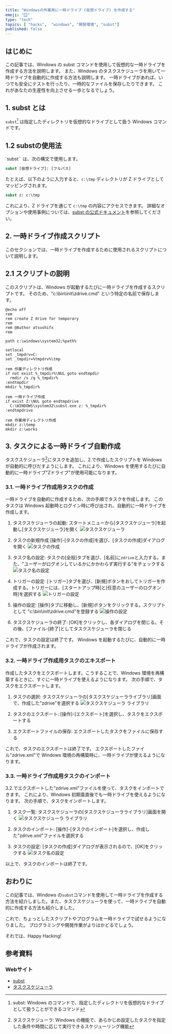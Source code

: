 ```yaml
---
title: "Windowsの作業用に一時ドライブ (仮想ドライブ) を作成する"
emoji: "🪟"
type: "tech"
topics: [ "hacks",  "windows", "開発環境", "subst"]
published: false
---
```


## はじめに

この記事では、Windows の subst コマンドを使用して仮想的な一時ドライブを作成する方法を説明します。
また、Windows のタスクスケジューラを用いて一時ドライブを自動的に作成する方法も説明します。
一時ドライブがあれば、いつでも安全にテストを行ったり、一時的なファイルを保存したりできます。
これがあなたの生産性を向上させる一歩となるでしょう。

## 1. subst とは

`subst`[^1] は指定したディレクトリを仮想的なドライブとして扱う Windows コマンドです。

[^1]: subst: Windows のコマンドで、指定したディレクトリを仮想的なドライブとして扱うことができるコマンド

## 1.2 substの使用法

`subst`` は、次の構文で使用します。

```cmd
subst [仮想ドライブ]: [フルパス]
```

たとえば、以下のように入力すると、`c:\tmp` ディレクトリが Z ドライブとしてマッピングされます。

```cmd
subst z: c:\tmp
```

これにより、Z ドライブを通じて  `c:\tmp` の内容にアクセスできます。
詳細なオプションや使用事例については、[subst の公式ドキュメント](https://learn.microsoft.com/ja-jp/windows-server/administration/windows-commands/subst)を参照してください。

## 2. 一時ドライブ作成スクリプト

このセクションでは、一時ドライブを作成するために使用されるスクリプトについて説明します。

## 2.1 スクリプトの説明

このスクリプトは、Windows が起動するたびに一時ドライブを作成するスクリプトです。
そのため、"c:\bin\init\zdrive.cmd" という特定の名前で保存します。

```cmd: zdrive.cmd
@echo off
rem
rem create Z drive for temporary
rem
rem @Author atsushifx
rem

path c:\windows\system32;%path%

setlocal
set _tmpdrv=C:
set _tmpdir=%tmpdrv%\tmp

rem 作業ディレクトリ作成
if not exist %_tmpdir%\NUL goto endtmpdir
  rmdir /s /q %_tmpdir%
:endtmpdir
mkdir %_tmpdir%

rem 一時ドライブ作成
if exist Z:\NUL goto endtmpdrive
  C:\WINDOWS\system32\subst.exe z: %_tmpdir%
:endtmpdrive

rem 作業用ディレクトリ作成
mkdir z:\temp
mkdir z:\works

```

## 3. タスクによる一時ドライブ自動作成

タスクスケジューラ[^2]にタスクを追加し、2.で作成したスクリプトを Windows が自動的に呼びだすようにします。
これにより、Windows を使用するたびに自動的に一時ドライブ"Zドライブ"が使用可能になります。

[^2]: タスクスケジューラ:  Windows の機能で、あらかじめ設定したタスクを指定した条件や時間に応じて実行できるスケジューリング機能

### 3.1.  一時ドライブ作成用タスクの作成

一時ドライブを自動的に作成するため、次の手順でタスクを作成します。
このタスクは Windows 起動時とログイン時に呼び出され、自動的に一時ドライブを作成します。

1. タスクスケジューラの起動:
    スタートメニューから\[タスクスケジューラ]を起動し\[タスクスケジューラ]を開く
    ![タスクスケジューラ](https://i.imgur.com/oGTgTI0.png)

2. タスクの新規作成
    \[操作]-\[タスクの作成]を選び、\[タスクの作成]ダイアログを開く
    ![タスクの作成](https://i.imgur.com/ljAzJgr.png)

3. タスク名の設定:
    タスクの\[全般]タブを選び、\[名前\]に`zdrive`と入力する。また、"ユーザーがログオンしているかにかかわらず実行する"をチェックする
    ![タスク名の設定](https://i.imgur.com/eOOv4nI.png)

4. トリガーの設定:
    \[トリガー]タブを選び、\[新規\]ボタンをおしてトリガーを作成する。トリガーには、\[スタートアップ時]と\[任意のユーザーのログオン時]を選択する
    ![トリガーの設定](https://i.imgur.com/ukqtS44.png)

5. 操作の設定:
   \[操作]タブに移動し、\[新規\]ボタンをクリックする。スクリプトとして "c:\bin\init\zdrive.cmd"を登録する
   ![操作の設定](https://i.imgur.com/RZQXfE7.png)

6. タスクスケジューラの終了:
    \[OK]をクリックし、各ダイアログを閉じる。その後、\[ファイル\-\[終了]としてタスクスケジューラを閉じる

これで、タスクの設定は終了です。
Windows を起動するたびに、自動的に一時ドライブが作成されます。

### 3.2. 一時ドライブ作成用タスクのエキスポート

作成したタスクをエクスポートします。こうすることで、Windows 環境を再構築するときに、すぐに一時ドライブを使えるようになります。
次の手順で、タスクをエクスポートします。

1. タスクの選択:
    タスクスケジューラの\[タスクスケジューラライブラリ]画面で、作成した"zdrive"を選択する
     ![タスクスケジューラ ライブラリ](https://i.imgur.com/ljAzJgr.png)

2. タスクのエクスポート:
    \[操作]-\[エクスポート]を選択し、タスクをエクスポートする

3. エクスポートファイルの保存:
    エクスポートしたタスクをファイルに保存する

これで、タスクのエクスポートは終了です。
エクスポートしたファイル"zdrive.xml"で Windows 環境の再構築時に、一時ドライブが使えるようになります。

### 3.3. 一時ドライブ作成用タスクのインポート

3.2.でエクスポートした"zdrive.xml"ファイルを使って、タスクをインポートできます。
これにより、Windows 初期亜直後でも一時ドライブを使えるようになります。
次の手順で、タスクをインポートします。

1. タスク一覧:
    タスクスケジューラの\[タスクスケジューラライブラリ]画面を開く
    ![タスクスケジューラ ライブラリ](https://i.imgur.com/ljAzJgr.png)

2. タスクのインポート:
    \[操作]-\[タスクのインポート]を選択し、作成した"zdrive.xml"ファイルを選択する

3. タスクの設定:
    \[タスクの作成\]ダイアログが表示されるので、\[OK\]をクリックする
    ![タスク名の設定](https://i.imgur.com/eOOv4nI.png)

以上で、タスクのインポートは終了です。

## おわりに

この記事では、Windows の`subst`コマンドを使用して一時ドライブを作成する方法を紹介しました。また、タスクスケジューラを使って、一時ドライブを自動的に作成する方法も紹介しました。

これで、ちょっとしたスクリプトやプログラムを一時ドライブで試せるようになりました。
プログラミングや開発作業がよりはかどるでしょう。

それでは、Happy Hacking!

## 参考資料

### Webサイト

- [subst](https://learn.microsoft.com/ja-jp/windows-server/administration/windows-commands/subst)
- [タスクスケジューラ](https://learn.microsoft.com/ja-jp/windows/win32/taskschd/about-the-task-scheduler)
